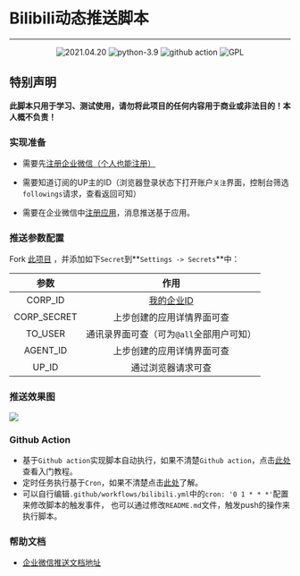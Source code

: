 # Bilibili动态推送脚本

---
<p style="text-align: center">
    <img src="https://img.shields.io/badge/create-2021.04.20-brightgreen" alt="2021.04.20"/>
    <img src="https://img.shields.io/badge/python-3.9-blue" alt="python-3.9"/>
    <img src="https://img.shields.io/badge/github%20-workflow-orange" alt="github action"/>
    <img src="https://img.shields.io/badge/License-GPL-yellow" alt="GPL"/>
</p>


## 特别声明
<b>此脚本只用于学习、测试使用，请勿将此项目的任何内容用于商业或非法目的！本人概不负责！</b>

### 实现准备

- 需要先<a href='https://work.weixin.qq.com/wework_admin/register_wx?from=myhome'>注册企业微信（个人也能注册）</a>

- 需要知道订阅的UP主的ID（浏览器登录状态下打开账户`关注`界面，控制台筛选`followings`请求，查看返回可知）

- 需要在企业微信中<a href='https://work.weixin.qq.com/wework_admin/frame#apps/createApiApp'>注册应用</a>，消息推送基于应用。

### 推送参数配置

Fork [此项目](https://github.com/xiaokexiang/bilibili_api) ，并添加如下`Secret`到**`Settings -> Secrets`**中：

|    参数     |                             作用                             |
| :---------: | :----------------------------------------------------------: |
|   CORP_ID   | <a href='https://work.weixin.qq.com/wework_admin/frame#profile'>我的企业ID</a> |
| CORP_SECRET |                  上步创建的应用详情界面可查                  |
|   TO_USER   |           通讯录界面可查（可为`@all`全部用户可知）           |
|  AGENT_ID   |                  上步创建的应用详情界面可查                  |
|    UP_ID    |                      通过浏览器请求可查                      |

### 推送效果图

![](https://image.leejay.top/FqevfV-0-EujP8ujzBdyQSWFJ2yQ)

### Github Action

- 基于`Github action`实现脚本自动执行，如果不清楚`Github action`，点击[此处](http://www.ruanyifeng.com/blog/2019/09/getting-started-with-github-actions.html)查看入门教程。
- 定时任务执行基于`Cron`，如果不清楚点击[此处](https://leejay.top/post/linux%E4%B8%8Bcron%E5%AE%9A%E6%97%B6%E5%99%A8/)了解。
- 可以自行编辑`.github/workflows/bilibili.yml`中的`cron: '0 1 * * *'`配置来修改脚本的触发事件，
  也可以通过修改`README.md`文件，触发push的操作来执行脚本。

### 帮助文档

- <a href='https://work.weixin.qq.com/api/doc/90000/90135/90248'>企业微信推送文档地址</a>

